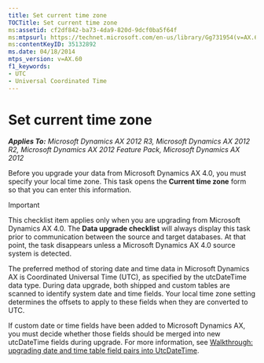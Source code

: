 ```yaml
---
title: Set current time zone
TOCTitle: Set current time zone
ms:assetid: cf2df842-ba73-4da9-820d-9dcf0ba5f64f
ms:mtpsurl: https://technet.microsoft.com/en-us/library/Gg731954(v=AX.60)
ms:contentKeyID: 35132892
ms.date: 04/18/2014
mtps_version: v=AX.60
f1_keywords:
- UTC
- Universal Coordinated Time
---
```


# Set current time zone 


_**Applies To:** Microsoft Dynamics AX 2012 R3, Microsoft Dynamics AX 2012 R2, Microsoft Dynamics AX 2012 Feature Pack, Microsoft Dynamics AX 2012_

Before you upgrade your data from Microsoft Dynamics AX 4.0, you must specify your local time zone. This task opens the **Current time zone** form so that you can enter this information.


> [!IMPORTANT]
> <P>This checklist item applies only when you are upgrading from Microsoft Dynamics AX 4.0. The <STRONG>Data upgrade checklist</STRONG> will always display this task prior to communication between the source and target databases. At that point, the task disappears unless a Microsoft Dynamics AX 4.0 source system is detected.</P>



The preferred method of storing date and time data in Microsoft Dynamics AX is Coordinated Universal Time (UTC), as specified by the utcDateTime data type. During data upgrade, both shipped and custom tables are scanned to identify system date and time fields. Your local time zone setting determines the offsets to apply to these fields when they are converted to UTC.

If custom date or time fields have been added to Microsoft Dynamics AX, you must decide whether those fields should be merged into new utcDateTime fields during upgrade. For more information, see [Walkthrough: upgrading date and time table field pairs into UtcDateTime](https://technet.microsoft.com/en-us/library/dd362070\(v=ax.60\)).

  


